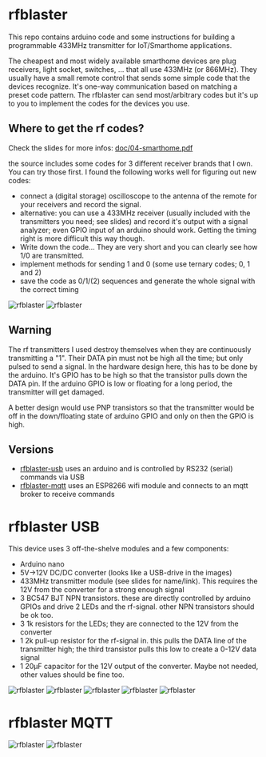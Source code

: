 # rfblaster
This repo contains arduino code and some instructions for building a programmable 433MHz transmitter for IoT/Smarthome applications.

The cheapest and most widely available smarthome devices are plug receivers, light socket, switches, ... that all use 433MHz (or 866MHz). 
They usually have a small remote control that sends some simple code that the devices recognize. It's one-way communication based on matching a preset code pattern.
The rfblaster can send most/arbitrary codes but it's up to you to implement the codes for the devices you use. 

## Where to get the rf codes?
Check the slides for more infos: [doc/04-smarthome.pdf](doc/04-smarthome.pdf)


the source includes some codes for 3 different receiver brands that I own. You can try those first. I found the following works well for figuring out new codes: 

* connect a (digital storage) oscilloscope to the antenna of the remote for your receivers and record the signal. 
* alternative: you can use a 433MHz receiver (usually included with the transmitters you need; see slides) and record it's output with a signal analyzer; even GPIO input of an arduino should work. Getting the timing right is more difficult this way though.
* Write down the code... They are very short and you can clearly see how 1/0 are transmitted.
* implement methods for sending 1 and 0 (some use ternary codes; 0, 1 and 2)
* save the code as 0/1/(2) sequences and generate the whole signal with the correct timing

![rfblaster](doc/7.png)
![rfblaster](doc/8.png)

## Warning
The rf transmitters I used destroy themselves when they are continuously transmitting a "1". Their DATA pin must not be high all the time; but only pulsed to send a signal. In the hardware design here, this has to be done by the arduino. It's GPIO has to be high so that the transistor pulls down the DATA pin. If the arduino GPIO is low or floating for a long period, the transmitter will get damaged.

A better design would use PNP transistors so that the transmitter would be off in the down/floating state of arduino GPIO and only on then the GPIO is high.

## Versions
* [rfblaster-usb](rfblaster-usb/) uses an arduino and is controlled by RS232 (serial) commands via USB 
* [rfblaster-mqtt](rfblaster-mqtt/) uses an ESP8266 wifi module and connects to an mqtt broker to receive commands

# rfblaster USB
This device uses 3 off-the-shelve modules and a few components:
* Arduino nano
* 5V->12V DC/DC converter (looks like a USB-drive in the images)
* 433MHz transmitter module (see slides for name/link). This requires the 12V from the converter for a strong enough signal
* 3 BC547 BJT NPN transistors. these are directly controlled by arduino GPIOs and drive 2 LEDs and the rf-signal. other NPN transistors should be ok too.
* 3 1k resistors for the LEDs; they are connected to the 12V from the converter
* 1 2k pull-up resistor for the rf-signal in. this pulls the DATA line of the transmitter high; the third transistor pulls this low to create a 0-12V data signal
* 1 20µF capacitor for the 12V output of the converter. Maybe not needed, other values should be fine too.

![rfblaster](doc/1.JPG)
![rfblaster](doc/2.JPG)
![rfblaster](doc/3.JPG)
![rfblaster](doc/4.JPG)
![rfblaster](doc/5.JPG)

# rfblaster MQTT
![rfblaster](doc/6.png)
![rfblaster](doc/9.png)

